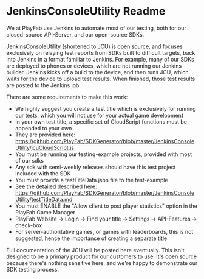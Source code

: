 JenkinsConsoleUtility Readme
====

We at PlayFab use Jenkins to automate most of our testing, both for our closed-source API-Server, and our open-source SDKs.

JenkinsConsoleUtility (shortened to JCU) is open source, and focuses exclusively on relaying test reports from SDKs built to difficult targets, back into Jenkins in a format familiar to Jenkins. For example, many of our SDKs are deployed to phones or devices, which are not running our Jenkins builder. Jenkins kicks off a build to the device, and then runs JCU, which waits for the device to upload test results.  When finished, those test results are posted to the Jenkins job.

There are some requirements to make this work:
* We highly suggest you create a test title which is exclusively for running our tests, which you will not use for your actual game development
* In your own test title, a specific set of CloudScript functions must be appended to your own
 * They are provided here: https://github.com/PlayFab/SDKGenerator/blob/master/JenkinsConsoleUtility/jcuCloudScript.js
* You must be running our testing-example projects, provided with most of our sdks
 * Any sdk with semi-weekly releases should have this test project included with the SDK
* You must provide a testTitleData.json file to the test-example
 * See the detailed described here: https://github.com/PlayFab/SDKGenerator/blob/master/JenkinsConsoleUtility/testTitleData.md
* You must ENABLE the "Allow client to post player statistics" option in the PlayFab Game Manager
 * PlayFab Website -> Login -> Find your title -> Settings -> API-Features -> check-box
 * For server-authoritative games, or games with leaderboards, this is not suggested, hence the importance of creating a separate title

Full documentation of the JCU will be posted here eventually. This isn't designed to be a primary product for our customers to use. It's open source because there's nothing sensitive here, and we're happy to demonstrate our SDK testing process.
